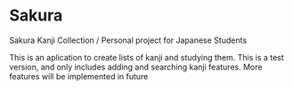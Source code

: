# Sakura
Sakura Kanji Collection / Personal project for Japanese Students

This is an aplication to create lists of kanji and studying them.
This is a test version, and only includes adding and searching kanji features.
More features will be implemented in future
